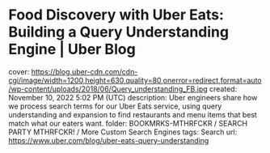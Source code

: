 # Food Discovery with Uber Eats: Building a Query Understanding Engine | Uber Blog

cover: https://blog.uber-cdn.com/cdn-cgi/image/width=1200,height=630,quality=80,onerror=redirect,format=auto/wp-content/uploads/2018/06/Query_understanding_FB.jpg
created: November 10, 2022 5:02 PM (UTC)
description: Uber engineers share how we process search terms for our Uber Eats service, using query understanding and expansion to find restaurants and menu items that best match what our eaters want.
folder: BOOKMRKS-MTHRFCKR / SEARCH PARTY MTHRFCKR! / More Custom Search Engines
tags: Search
url: https://www.uber.com/blog/uber-eats-query-understanding